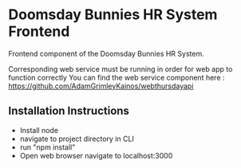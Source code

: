 # Doomsday Bunnies HR System Frontend

Frontend component of the Doomsday Bunnies HR System.

Corresponding web service must be running in order for web app to function correctly You can find the web service component here : <https://github.com/AdamGrimleyKainos/webthursdayapi>

## Installation Instructions
* Install node
* navigate to project directory in CLI
* run "npm install"
* Open web browser navigate to localhost:3000
